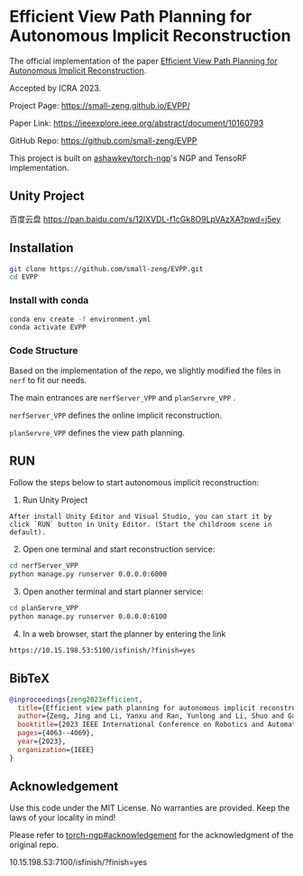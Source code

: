 # Efficient View Path Planning for Autonomous Implicit Reconstruction

The official implementation of the paper [Efficient View Path Planning for Autonomous Implicit Reconstruction]().

Accepted by ICRA 2023.

Project Page: https://small-zeng.github.io/EVPP/

Paper Link: https://ieeexplore.ieee.org/abstract/document/10160793

GitHub Repo: https://github.com/small-zeng/EVPP

This project is built on [ashawkey/torch-ngp](https://github.com/ashawkey/torch-ngp)'s NGP and TensoRF implementation.

## Unity Project
百度云盘 https://pan.baidu.com/s/12lXVDL-f1cGk8O9LpVAzXA?pwd=j5ey

## Installation

```bash
git clone https://github.com/small-zeng/EVPP.git
cd EVPP
```

### Install with conda

```bash
conda env create -f environment.yml
conda activate EVPP
```

### Code Structure

Based on the implementation of the repo, we slightly modified the files in `nerf` to fit our needs.

The main entrances are `nerfServer_VPP`  and `planServre_VPP` .

`nerfServer_VPP`  defines the online implicit reconstruction.

`planServre_VPP` defines the view path planning.

## RUN

Follow the steps below to start autonomous implicit reconstruction:

1. Run Unity Project

``` 
After install Unity Editor and Visual Studio, you can start it by click `RUN` button in Unity Editor. (Start the childroom scene in default).
```

2. Open one terminal and start reconstruction service:

```bash
cd nerfServer_VPP
python manage.py runserver 0.0.0.0:6000
```

3. Open another terminal and start planner service:

```bash
cd planServre_VPP
python manage.py runserver 0.0.0.0:6100
```

4. In a web browser, start the planner by entering the link 

```bash
https://10.15.198.53:5100/isfinish/?finish=yes
```


## BibTeX

```bibtex
@inproceedings{zeng2023efficient,
  title={Efficient view path planning for autonomous implicit reconstruction},
  author={Zeng, Jing and Li, Yanxu and Ran, Yunlong and Li, Shuo and Gao, Fei and Li, Lincheng and He, Shibo and Chen, Jiming and Ye, Qi},
  booktitle={2023 IEEE International Conference on Robotics and Automation (ICRA)},
  pages={4063--4069},
  year={2023},
  organization={IEEE}
}
```

## Acknowledgement

Use this code under the MIT License. No warranties are provided. Keep the laws of your locality in mind!

Please refer to [torch-ngp#acknowledgement](https://github.com/ashawkey/torch-ngp#acknowledgement) for the acknowledgment of the original repo.



10.15.198.53:7100/isfinish/?finish=yes